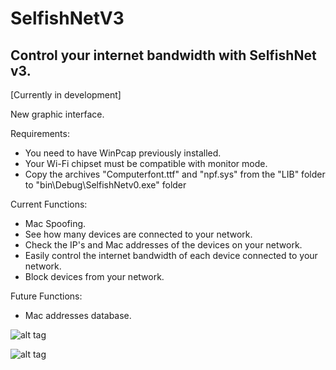 # SelfishNetV3

## Control your internet bandwidth with SelfishNet v3.
[Currently in development]

New graphic interface.

Requirements:
- You need to have WinPcap previously installed.
- Your Wi-Fi chipset must be compatible with monitor mode.
- Copy the archives "Computerfont.ttf" and "npf.sys" from the "LIB" folder to "bin\Debug\SelfishNetv0.exe" folder

Current Functions:
- Mac Spoofing.
- See how many devices are connected to your network.
- Check the IP's and Mac addresses of the devices on your network.
- Easily control the internet bandwidth of each device connected to your network.
- Block devices from your network.

Future Functions:
- Mac addresses database.


![alt tag](https://i.imgur.com/rKbZLld.png)

![alt tag](https://i.imgur.com/vGtqzBV.png)